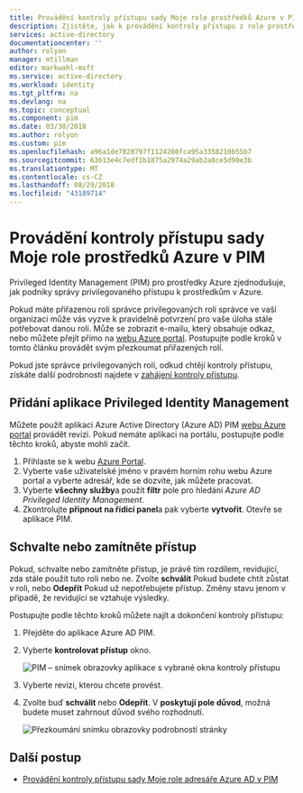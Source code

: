 ```yaml
---
title: Provádění kontroly přístupu sady Moje role prostředků Azure v PIM | Dokumentace Microsoftu
description: Zjistěte, jak k provádění kontroly přístupu z role prostředků Azure v Azure AD Privileged Identity Management (PIM).
services: active-directory
documentationcenter: ''
author: rolyon
manager: mtillman
editor: markwahl-msft
ms.service: active-directory
ms.workload: identity
ms.tgt_pltfrm: na
ms.devlang: na
ms.topic: conceptual
ms.component: pim
ms.date: 03/30/2018
ms.author: rolyon
ms.custom: pim
ms.openlocfilehash: a96a1de7828797f1124280fca95a3358210b55b7
ms.sourcegitcommit: 63613e4c7edf1b1875a2974a29ab2a8ce5d90e3b
ms.translationtype: MT
ms.contentlocale: cs-CZ
ms.lasthandoff: 08/29/2018
ms.locfileid: "43189714"
---
```

# <a name="perform-an-access-review-of-my-azure-resource-roles-in-pim"></a>Provádění kontroly přístupu sady Moje role prostředků Azure v PIM
Privileged Identity Management (PIM) pro prostředky Azure zjednodušuje, jak podniky správy privilegovaného přístupu k prostředkům v Azure. 

Pokud máte přiřazenou roli správce privilegovaných rolí správce ve vaší organizaci může vás vyzve k pravidelně potvrzení pro vaše úloha stále potřebovat danou roli. Může se zobrazit e-mailu, který obsahuje odkaz, nebo můžete přejít přímo na [webu Azure portal](https://portal.azure.com). Postupujte podle kroků v tomto článku provádět svým přezkoumat přiřazených rolí.

Pokud jste správce privilegovaných rolí, odkud chtějí kontroly přístupu, získáte další podrobnosti najdete v [zahájení kontroly přístupu](pim-resource-roles-start-access-review.md).

## <a name="add-the-privileged-identity-management-application"></a>Přidání aplikace Privileged Identity Management
Můžete použít aplikaci Azure Active Directory (Azure AD) PIM [webu Azure portal](https://portal.azure.com/) provádět revizi. Pokud nemáte aplikaci na portálu, postupujte podle těchto kroků, abyste mohli začít.

1. Přihlaste se k webu [Azure Portal](https://portal.azure.com/).
2. Vyberte vaše uživatelské jméno v pravém horním rohu webu Azure portal a vyberte adresář, kde se dozvíte, jak můžete pracovat.
3. Vyberte **všechny služby**a použít **filtr** pole pro hledání *Azure AD Privileged Identity Management*.
4. Zkontrolujte **připnout na řídicí panel**a pak vyberte **vytvořit**. Otevře se aplikace PIM.

## <a name="approve-or-deny-access"></a>Schvalte nebo zamítněte přístup
Pokud, schvalte nebo zamítněte přístup, je právě tím rozdílem, revidující, zda stále použít tuto roli nebo ne. Zvolte **schválit** Pokud budete chtít zůstat v roli, nebo **Odepřít** Pokud už nepotřebujete přístup. Změny stavu jenom v případě, že revidující se vztahuje výsledky.

Postupujte podle těchto kroků můžete najít a dokončení kontroly přístupu:
1. Přejděte do aplikace Azure AD PIM.
2. Vyberte **kontrolovat přístup** okno.

   ![PIM – snímek obrazovky aplikace s vybrané okna kontroly přístupu](media/azure-pim-resource-rbac/rbac-access-review-complete.png)

3. Vyberte revizi, kterou chcete provést. 
4. Zvolte buď **schválit** nebo **Odepřít**. V **poskytují pole důvod**, možná budete muset zahrnout důvod svého rozhodnutí.

   ![Přezkoumání snímku obrazovky podrobností stránky](media/azure-pim-resource-rbac/rbac-access-review-choice.png)

## <a name="next-steps"></a>Další postup

- [Provádění kontroly přístupu sady Moje role adresáře Azure AD v PIM](pim-how-to-perform-security-review.md)